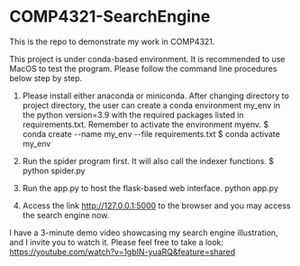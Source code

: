 # COMP4321-SearchEngine
This is the repo to demonstrate my work in COMP4321.

This project is under conda-based environment. It is recommended to use MacOS to test the program. Please follow the command line procedures below step by step.

1.	Please install either anaconda or miniconda. After changing directory to project directory, the user can create a conda environment my_env in the python version=3.9 with the required packages listed in requirements.txt. Remember to activate the environment myenv.
$	 conda create --name my_env --file requirements.txt
$ conda activate my_env

2.	Run the spider program first. It will also call the indexer functions.
$ python spider.py
3.	Run the app.py to host the flask-based web interface.
python app.py
4.	Access the link http://127.0.0.1:5000 to the browser and you may access the search engine now.

I have a 3-minute demo video showcasing my search engine illustration, and I invite you to watch it. Please feel free to take a look:
https://youtube.com/watch?v=1gbIN-yuaRQ&feature=shared
